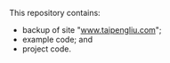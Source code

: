 This repository contains:
* backup of site "www.taipengliu.com";
* example code; and
* project code.